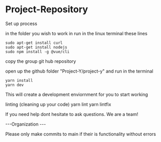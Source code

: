 # Project-Repository

Set up process

in the folder you wish to work in run in the linux terminal these lines
```
sudo apt-get install curl
sudo apt-get install nodejs
sudo npm install -g @vue/cli
```
copy the group git hub repository

open up the github folder "Project-Y/project-y" and run in the terminal
```
yarn install
yarn dev
```

This will create a development enviornment for you to start working 

linting (cleaning up your code)
yarn lint
yarn lintfix

If you need help dont hesitate to ask questions. We are a team!




---Organization ---

Please only make commits to main if their is functionality without errors

